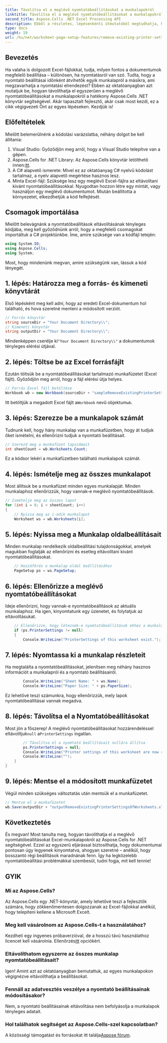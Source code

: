 ```yaml
---
title: Távolítsa el a meglévő nyomtatóbeállításokat a munkalapokról
linktitle: Távolítsa el a meglévő nyomtatóbeállításokat a munkalapokról
second_title: Aspose.Cells .NET Excel Processing API
description: Ebből a részletes, lépésenkénti útmutatóból megtudhatja, hogyan távolíthatja el a meglévő nyomtatóbeállításokat az Excel-munkalapokról az Aspose.Cells for .NET használatával.
type: docs
weight: 19
url: /hu/net/worksheet-page-setup-features/remove-existing-printer-settings/
---
```

## Bevezetés
Ha valaha is dolgozott Excel-fájlokkal, tudja, milyen fontos a dokumentumok megfelelő beállítása – különösen, ha nyomtatásról van szó. Tudta, hogy a nyomtató beállításai időnként átvihetők egyik munkalapról a másikra, ami megzavarhatja a nyomtatási elrendezést? Ebben az oktatóanyagban azt mutatjuk be, hogyan távolíthatja el egyszerűen a meglévő nyomtatóbeállításokat a munkalapokról a hatékony Aspose.Cells .NET könyvtár segítségével. Akár tapasztalt fejlesztő, akár csak most kezdi, ez a cikk végigvezeti Önt az egyes lépéseken. Kezdjük is!
## Előfeltételek
Mielőtt belemerülnénk a kódolási varázslatba, néhány dolgot be kell állítania:
1. Visual Studio: Győződjön meg arról, hogy a Visual Studio telepítve van a gépen.
2. Aspose.Cells for .NET Library: Az Aspose.Cells könyvtár letölthető innen:[itt](https://releases.aspose.com/cells/net/).
3. A C# alapvető ismerete: Mivel ez az oktatóanyag C# nyelvű kódolást tartalmaz, a nyelv alapvető megértése hasznos lesz.
4. Minta Excel-fájl: Szüksége lesz egy meglévő Excel-fájlra az eltávolítani kívánt nyomtatóbeállításokkal. Nyugodtan hozzon létre egy mintát, vagy használjon egy meglévő dokumentumot.
Miután beállította a környezetet, elkezdhetjük a kód felfejtését.
## Csomagok importálása
Mielőtt belevágnánk a nyomtatóbeállítások eltávolításának tényleges kódjába, meg kell győződnünk arról, hogy a megfelelő csomagokat importáltuk a C# projektünkbe. Íme, amire szüksége van a kódfájl tetején:
```csharp
using System.IO;
using Aspose.Cells;
using System;
```
Most, hogy mindenünk megvan, amire szükségünk van, lássuk a kód lényegét.
## 1. lépés: Határozza meg a forrás- és kimeneti könyvtárát
Első lépésként meg kell adni, hogy az eredeti Excel-dokumentum hol található, és hova szeretné menteni a módosított verziót.
```csharp
// Forrás könyvtár
string sourceDir = "Your Document Directory\\";
// Kimeneti könyvtár
string outputDir = "Your Document Directory\\";
```
 Mindenképpen cserélje ki`"Your Document Directory\\"` a dokumentumok tényleges elérési útjával.
## 2. lépés: Töltse be az Excel forrásfájlt
Ezután töltsük be a nyomtatóbeállításokat tartalmazó munkafüzetet (Excel fájlt). Győződjön meg arról, hogy a fájl elérési útja helyes.
```csharp
// Forrás Excel fájl betöltése
Workbook wb = new Workbook(sourceDir + "sampleRemoveExistingPrinterSettingsOfWorksheets.xlsx");
```
 Itt betöltjük a megadott Excel fájlt a`Workbook` nevű objektum`wb`.
## 3. lépés: Szerezze be a munkalapok számát
Tudnunk kell, hogy hány munkalap van a munkafüzetben, hogy át tudjuk őket ismételni, és ellenőrizni tudjuk a nyomtató beállításait.
```csharp
// Szerezd meg a munkafüzet lapszámait
int sheetCount = wb.Worksheets.Count;
```
Ez a kódsor lekéri a munkafüzetben található munkalapok számát.
## 4. lépés: Ismételje meg az összes munkalapot
Most állítsuk be a munkafüzet minden egyes munkalapját. Minden munkalaphoz ellenőrizzük, hogy vannak-e meglévő nyomtatóbeállítások.
```csharp
// Ismételje meg az összes lapot
for (int i = 0; i < sheetCount; i++)
{
    // Nyissa meg az i-edik munkalapot
    Worksheet ws = wb.Worksheets[i];
```
## 5. lépés: Nyissa meg a Munkalap oldalbeállításait
Minden munkalap rendelkezik oldalbeállítási tulajdonságokkal, amelyek magukban foglalják az ellenőrizni és esetleg eltávolítani kívánt nyomtatóbeállításokat.
```csharp
    // Hozzáférés a munkalap oldal beállításához
    PageSetup ps = ws.PageSetup;
```
## 6. lépés: Ellenőrizze a meglévő nyomtatóbeállításokat
Ideje ellenőrizni, hogy vannak-e nyomtatóbeállítások az aktuális munkalaphoz. Ha igen, kinyomtatunk egy üzenetet, és folytatjuk az eltávolításukat.
```csharp
    // Ellenőrizze, hogy léteznek-e nyomtatóbeállítások ehhez a munkalaphoz
    if (ps.PrinterSettings != null)
    {
        Console.WriteLine("PrinterSettings of this worksheet exist.");
```
## 7. lépés: Nyomtassa ki a munkalap részleteit
Ha megtalálta a nyomtatóbeállításokat, jelenítsen meg néhány hasznos információt a munkalapról és a nyomtató beállításairól.
```csharp
        Console.WriteLine("Sheet Name: " + ws.Name);
        Console.WriteLine("Paper Size: " + ps.PaperSize);
```
Ez lehetővé teszi számunkra, hogy ellenőrizzük, mely lapok nyomtatóbeállításai vannak megadva.
## 8. lépés: Távolítsa el a Nyomtatóbeállításokat
 Most jön a főszerep! A meglévő nyomtatóbeállításokat hozzárendeléssel eltávolítjuk`null` a`PrinterSettings` ingatlan.
```csharp
        // Távolítsa el a nyomtató beállításait nullára állítva
        ps.PrinterSettings = null;
        Console.WriteLine("Printer settings of this worksheet are now removed by setting it null.");
        Console.WriteLine("");
    }
}
```
## 9. lépés: Mentse el a módosított munkafüzetet
Végül minden szükséges változtatás után mentsük el a munkafüzetet.
```csharp
// Mentse el a munkafüzetet
wb.Save(outputDir + "outputRemoveExistingPrinterSettingsOfWorksheets.xlsx");
```
## Következtetés
És megvan! Most tanulta meg, hogyan távolíthatja el a meglévő nyomtatóbeállításokat Excel-munkalapokról az Aspose.Cells for .NET segítségével. Ezzel az egyszerű eljárással biztosíthatja, hogy dokumentumai pontosan úgy legyenek kinyomtatva, ahogyan szeretné – anélkül, hogy bosszantó régi beállítások maradnának fenn. Így ha legközelebb nyomtatóbeállítási problémákkal szembesül, tudni fogja, mit kell tennie!
## GYIK
### Mi az Aspose.Cells?
Az Aspose.Cells egy .NET-könyvtár, amely lehetővé teszi a fejlesztők számára, hogy zökkenőmentesen dolgozzanak az Excel-fájlokkal anélkül, hogy telepíteni kellene a Microsoft Excelt.
### Meg kell vásárolnom az Aspose.Cells-t a használatához?
 Kezdheti egy ingyenes próbaverzióval, de a hosszú távú használathoz licencet kell vásárolnia. Ellenőrzés[itt](https://purchase.aspose.com/buy) opciókért.
### Eltávolíthatom egyszerre az összes munkalap nyomtatóbeállításait?
Igen! Amint azt az oktatóanyagban bemutattuk, az egyes munkalapokon végignézve eltávolíthatja a beállításokat.
### Fennáll az adatvesztés veszélye a nyomtató beállításainak módosításakor?
Nem, a nyomtató beállításainak eltávolítása nem befolyásolja a munkalapok tényleges adatait.
### Hol találhatok segítséget az Aspose.Cells-szel kapcsolatban?
 A közösségi támogatást és forrásokat itt találja[Aspose fórum](https://forum.aspose.com/c/cells/9).